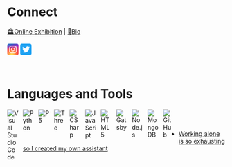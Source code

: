 # Connect
[🏛️Online Exhibition](https://happping.co) | 
[🌱Bio](https://garden.happping.co/min)

<a href = 'https://instagram.com/happping_min'><img width="26px" src = "https://raw.githubusercontent.com/edent/SuperTinyIcons/fa85669367bb1182ad208b7c2fed85ba05d574bb/images/svg/instagram.svg"><a>
<a href = 'https://twitter.com/happping_min'><img width="26px" src = "https://raw.githubusercontent.com/edent/SuperTinyIcons/fa85669367bb1182ad208b7c2fed85ba05d574bb/images/svg/twitter.svg"><a>

<br/>

# Languages and Tools

<img align="left" alt="Visual Studio Code" width="26px" src="https://cdn.jsdelivr.net/gh/devicons/devicon/icons/vscode/vscode-original.svg" style="padding-right:10px;" />
<img align="left" alt="Python" width="26px" src="https://cdn.jsdelivr.net/gh/devicons/devicon/icons/python/python-original.svg" style="padding-right:10px;" />
<img align="left" alt="P5" width="26px" src="https://upload.wikimedia.org/wikipedia/commons/thumb/c/c6/P5.js_icon.svg/2048px-P5.js_icon.svg.png" style="padding-right:10px;" />
<img align="left" alt="Three" width="26px" src="https://aws1.discourse-cdn.com/standard17/uploads/threejs/original/2X/e/e4f86d2200d2d35c30f7b1494e96b9595ebc2751.png" style="padding-right:10px;" />
<img align="left" alt="CSharp" width="26px" src="https://cdn.jsdelivr.net/gh/devicons/devicon/icons/csharp/csharp-original.svg" style="padding-right:10px;" />
<img align="left" alt="JavaScript" width="26px" src="https://cdn.jsdelivr.net/gh/devicons/devicon/icons/javascript/javascript-original.svg" style="padding-right:10px;" />
<img align="left" alt="HTML5" width="26px" src="https://cdn.jsdelivr.net/gh/devicons/devicon/icons/html5/html5-original.svg" style="padding-right:10px;" />
<img align="left" alt="Gatsby" width="26px" src="https://cdn.jsdelivr.net/gh/devicons/devicon/icons/gatsby/gatsby-original.svg" style="padding-right:10px;" />
<img align="left" alt="Node.js" width="26px" src="https://cdn.jsdelivr.net/gh/devicons/devicon/icons/nodejs/nodejs-original.svg" style="padding-right:10px;" />
<img align="left" alt="MongoDB" width="26px" src="https://cdn.jsdelivr.net/gh/devicons/devicon/icons/mongodb/mongodb-original.svg" style="padding-right:10px;" />
<img align="left" alt="GitHub" width="26px" src="https://user-images.githubusercontent.com/3369400/139447912-e0f43f33-6d9f-45f8-be46-2df5bbc91289.png" style="padding-right:10px;" />


<br/>

  
<br/>
  
<!-- BLOG-POST-LIST:START -->
- [Working alone is so exhausting so I created my own assistant](https://dev.to/happping_min/working-alone-is-so-exhausting-so-i-created-my-own-assistant-4mki)
<!-- BLOG-POST-LIST:END -->


